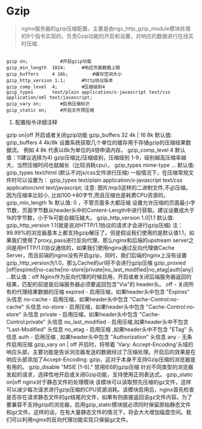 # Gzip
> nginx服务器的gzip压缩配置，主要是由ngx_http_gzip_module模块处理的9个指令实现的，负责Gzip功能的开启和设置，对响应的数据进行在线实时压缩.


```shell

gzip on;            #开启gzip功能
gzip_min_length  1024;      #响应页面数据上限
gzip_buffers     4 16k;         #缓存空间大小
gzip_http_version 1.1;      #http协议版本
gzip_comp_level  4;         #压缩级别4
gzip_types       text/plain application/x-javascript text/css application/xml text/javascript;
gzip_vary on;       #启用压缩标识
gzip_static on;     #开启文件预压缩

```



1. 配置指令详细注释

gzip on|off 开启或者关闭gzip功能
gzip_buffers 32 4k | 16 8k  默认值: gzip_buffers 4 4k/8k
设置系统获取几个单位的缓存用于存储gzip的压缩结果数据流。 例如 4 8k 代表以8k为单位的4倍申请内存。
gzip_comp_level 4  默认值：1(建议选择为4)
gzip压缩比/压缩级别，压缩级别 1-9，级别越高压缩率越大，当然压缩时间也就越长（比较消耗cpu）。
gzip_types mime-type ...   默认值: gzip_types text/html (默认不对js/css文件进行压缩)
一般情况下，在压缩常规文件时可以设置为：
gzip_types text/plain application/x-javascript text/css application/xml text/javascript;
注意: 图片/mp3这样的二进制文件,不必压缩。因为压缩率比较小, 比如100->80字节,而且压缩也是耗费CPU资源的。
gzip_min_length 1k   默认值: 0 ，不管页面多大都压缩
设置允许压缩的页面最小字节数，页面字节数从header头中的Content-Length中进行获取。建议设置成大于1k的字节数，小于1k可能会越压越大。
gzip_http_version 1.0|1.1  默认值: gzip_http_version 1.1(就是说对HTTP/1.1协议的请求才会进行gzip压缩)
注：99.99%的浏览器基本上都支持gzip解压了。但是假设我们使用的是默认值1.1，如果我们使用了proxy_pass进行反向代理，那么nginx和后端的upstream server之间是用HTTP/1.0协议通信的，如果我们使用nginx通过反向代理做Cache Server，而且前端的nginx没有开启gzip，同时，我们后端的nginx上没有设置gzip_http_version为1.0，那么Cache的url将不会进行gzip压缩
gzip_proxied [off|expired|no-cache|no-store|private|no_last_modified|no_etag|auth|any] ...默认值：off
Nginx作为反向代理的时候启用，开启或者关闭后端服务器返回的结果，匹配的前提是后端服务器必须要返回包含"Via"的 header头。
off - 关闭所有的代理结果数据的压缩
expired - 启用压缩，如果header头中包含 "Expires" 头信息
no-cache - 启用压缩，如果header头中包含 "Cache-Control:no-cache" 头信息
no-store - 启用压缩，如果header头中包含 "Cache-Control:no-store" 头信息
private - 启用压缩，如果header头中包含 "Cache-Control:private" 头信息
no_last_modified - 启用压缩,如果header头中不包含 "Last-Modified" 头信息
no_etag - 启用压缩 ,如果header头中不包含 "ETag" 头信息
auth - 启用压缩 , 如果header头中包含 "Authorization" 头信息
any - 无条件启用压缩
gzip_vary on | off
开启时，将带着  'Vary: Accept-Encoding'头域的响应头部，主要功能是告诉浏览器发送的数据经过了压缩处理。开启后的效果是在响应头部添加了Accept-Encoding: gzip，这对于本身不支持Gzip压缩的浏览器是有用的。
gzip_disable "MSIE [1-6]."  禁用IE6的gzip压缩
针对不同类型的浏览器发起的请求，选择性地开启或关闭Gzip功能，支持使用正则表达式。
gzip_static on|off
nginx对于静态文件的处理模块
该模块可以读取预先压缩的gz文件，这样可以减少每次请求进行gzip压缩的CPU资源消耗。该模块启用后，nginx首先检查是否存在请求静态文件的gz结尾的文件，如果有则直接返回该gz文件内容。为了要兼容不支持gzip的浏览器，启用gzip_static模块就必须同时保留原始静态文件和gz文件。这样的话，在有大量静态文件的情况下，将会大大增加磁盘空间。我们可以利用nginx的反向代理功能实现只保留gz文件。
